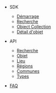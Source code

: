 * SDK
  * [Démarrage](/sdk/demarrage.md)
  * [Recherche](/sdk/recherche.md)
  * [Object Collection](/sdk/objectCollection.md)
  * [Détail d'objet](/sdk/objet.md)

* API
  * [Recherche](/api/recherche.md)
  * [Objet](/api/objet.md)
  * [Lieu](/api/lieu.md)
  * [Régions](/api/regions.md)
  * [Communes](/api/communes.md)
  * [Types](/api/types.md)

* [FAQ](/faq.md)
